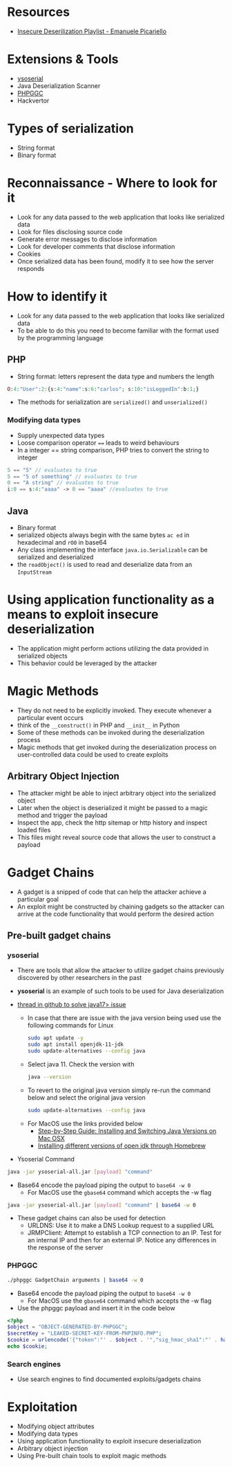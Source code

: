 # Resources
- [Insecure Deserilization Playlist - Emanuele Picariello](https://www.youtube.com/playlist?list=PL16wrrijM0H-v1GBbBWYSxSq8-2WC3rBM)
# Extensions & Tools
- [ysoserial](https://github.com/frohoff/ysoserial)
- Java Deserialization Scanner
- [PHPGGC](https://github.com/ambionics/phpggc)
- Hackvertor
# Types of serialization
- String format
- Binary format
# Reconnaissance - Where to look for it
- Look for any data passed to the web application that looks like serialized data
- Look for files disclosing source code
- Generate error messages to disclose information
- Look for developer comments that disclose information
- Cookies
- Once serialized data has been found, modify it to see how the server responds
# How to identify it
- Look for any data passed to the web application that looks like serialized data
- To be able to do this you need to become familiar with the format used by the programming language
## PHP
- String format: letters represent the data type and numbers the length
```php
O:4:"User":2:{s:4:"name":s:6:"carlos"; s:10:"isLoggedIn":b:1;}
```
- The methods for serialization are `serialized()` and `unserialized()`
### Modifying data types
- Supply unexpected data types
- Loose comparison operator `==` leads to weird behaviours
- In a integer == string comparison, PHP tries to convert the string to integer
```php
5 == "5" // evaluates to true
5 == "5 of something" // evaluates to true
0 == "A string" // evaluates to true
i:0 == s:4:"aaaa" -> 0 == "aaaa" //evaluates to true
```
## Java
- Binary format
- serialized objects always begin with the same bytes `ac ed` in hexadecimal and `rO0` in base64
- Any class implementing the interface `java.io.Serializable` can be serialized and deserialized
- the `readObject()` is used to read and deserialize data from an `InputStream`
# Using application functionality as a means to exploit insecure deserialization
- The application might perform actions utilizing the data provided in serialized objects
- This behavior could be leveraged by the attacker
# Magic Methods
- They do not need to be explicitly invoked. They execute whenever a particular event occurs
- think of the `__construct()` in PHP and `__init__` in Python
- Some of these methods can be invoked during the deserialization process
- Magic methods that get invoked during the deserialization process on user-controlled data could be used to create exploits
## Arbitrary Object Injection
- The attacker might be able to inject arbitrary object into the serialized object
- Later when the object is deserialized it might be passed to a magic method and trigger the payload
- Inspect the app, check the http sitemap or http history and inspect loaded files
- This files might reveal source code that allows the user to construct a payload
# Gadget Chains
- A gadget is a snipped of code that can help the attacker achieve a particular goal
- An exploit might be constructed by chaining gadgets so the attacker can arrive at the code functionality that would perform the desired action
## Pre-built gadget chains
### ysoserial
- There are tools that allow the attacker to utilize gadget chains previously discovered by other researchers in the past
- **ysoserial** is an example of such tools to be used for Java deserialization

- [thread in github to solve java17> issue](https://github.com/frohoff/ysoserial/issues/203)
   - In case that there are issue with the java version being used use the following commands for Linux
      ```bash
      sudo apt update -y 
      sudo apt install openjdk-11-jdk
      sudo update-alternatives --config java
      ```
   - Select java 11. Check the version with
      ```bash
      java --version
      ```
   - To revert to the original java version simply re-run the command below and select the original java version
      ```bash
      sudo update-alternatives --config java
      ```
   - For MacOS use the links provided below
      - [Step-by-Step Guide: Installing and Switching Java Versions on Mac OSX](https://medium.com/@haroldfinch01/step-by-step-guide-installing-and-switching-java-versions-on-mac-osx-f3896b9872f4)
      - [Installing different versions of open jdk through Homebrew](https://gist.github.com/gramcha/81dcec3f1e4ce8cffd7f248d3e2a42a7)

- Ysoserial Command
```bash
java -jar ysoserial-all.jar [payload] "command"
```
- Base64 encode the payload piping the output to `base64 -w 0`
   - For MacOS use the `gbase64` command which accepts the -w flag

```bash
java -jar ysoserial-all.jar [payload] "command" | base64 -w 0
```

- These gadget chains can also be used for detection
   - URLDNS: Use it to make a DNS Lookup request to a supplied URL
   - JRMPClient: Attempt to establish a TCP connection to an IP. Test for an internal IP and then for an external IP. Notice any differences in the response of the server
### PHPGGC
```bash
./phpggc GadgetChain arguments | base64 -w 0
```
- Base64 encode the payload piping the output to `base64 -w 0`
   - For MacOS use the `gbase64` command which accepts the -w flag
- Use the phpggc payload and insert it in the code below
```php
<?php
$object = "OBJECT-GENERATED-BY-PHPGGC";
$secretKey = "LEAKED-SECRET-KEY-FROM-PHPINFO.PHP";
$cookie = urlencode('{"token":"' . $object . '","sig_hmac_sha1":"' . hash_hmac('sha1', $object, $secretKey) . '"}');
echo $cookie;
```
### Search engines
- Use search engines to find documented exploits/gadgets chains
# Exploitation
- Modifying object attributes
- Modifying data types
- Using application functionality to exploit insecure deserialization
- Arbitrary object injection
- Using Pre-built chain tools to exploit magic methods 
